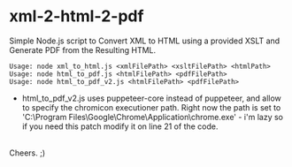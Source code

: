 # xml-2-html-2-pdf
Simple Node.js script to Convert XML to HTML using a provided XSLT and Generate PDF from the Resulting HTML.

```
Usage: node xml_to_html.js <xmlFilePath> <xsltFilePath> <htmlPath>
Usage: node html_to_pdf.js <htmlFilePath> <pdfFilePath>
Usage: node html_to_pdf_v2.js <htmlFilePath> <pdfFilePath>
```

* html_to_pdf_v2.js uses puppeteer-core instead of puppeteer, and allow to specify the chromicon executioner path.
  Right now the path is set to 'C:\\Program Files\\Google\\Chrome\\Application\\chrome.exe' - i'm lazy so if you need this patch modify it on line 21 of the code.

<br>
Cheers.
;)